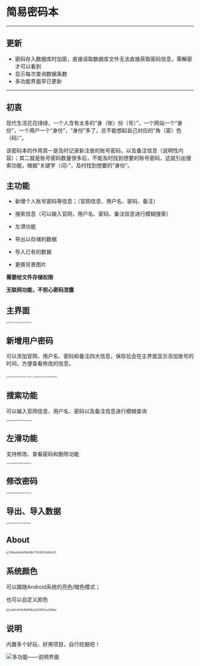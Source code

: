 # 简易密码本

---

## 更新

- 密码存入数据库时加密，直接读取数据库文件无法直接获取密码信息，需解密才可以看到
- 显示每次查询数据条数
- 多功能界面早已更新

---



## 初衷

现代生活花花绿绿，一个人含有太多的“身（账）份（号）”，一个网站一个“身份”，一个用户一个“身份”，“身份”多了，总不能想起自己对应的“角（密）色（码）”。

该密码本的作用其一是及时记录新注册的账号密码，以及备注信息（说明性内容）；其二就是账号密码数量很多后，不能及时找到想要的账号密码，这就引出搜索功能，根据“关键字（词）”，及时找到想要的“身份”。

## 主功能

- 新增个人账号密码等信息；（官网信息、用户名、密码、备注）
- 搜索信息（可以输入官网，用户名、密码、备注信息进行模糊搜索）
- 左滑功能

- 导出以存储的数据
- 导入已有的数据
- 更换背景图片

**需要给文件存储权限**

**无联网功能，不担心密码泄露**



## 主界面

<img src=".\README-src\主界面.jpg" alt="558e345c7c3b7d04be4dd1d72206eb1" style="zoom:25%;" />

## 新增用户密码

可以添加官网、用户名、密码和备注四大信息，保存后会在主界面显示添加账号的时间，方便查看修改的信息。

<img src=".\README-src\2b08d34a5ab8592b061f1097c575e46.jpg" alt="2b08d34a5ab8592b061f1097c575e46" style="zoom:25%;" />

<img src=".\README-src\fd76bb51cb6a51d50a18368bbb0a6ed.jpg" alt="fd76bb51cb6a51d50a18368bbb0a6ed" style="zoom:25%;" />





## 搜索功能

可以输入官网信息、用户名、密码以及备注信息进行模糊查询

<img src=".\README-src\4820b7eeb3b92bb214601ebce4bd3db.jpg" alt="4820b7eeb3b92bb214601ebce4bd3db" style="zoom:25%;" />



## 左滑功能

支持修改、查看密码和删除功能

<img src=".\README-src\左滑界面.jpg" alt="cacbf25df9a437555f5683a53d02bbd" style="zoom:25%;" />



## 修改密码

<img src=".\README-src\58a10dd8a33de58066d127f3e6a3b86.jpg" alt="58a10dd8a33de58066d127f3e6a3b85" style="zoom:25%;" />







## 导出、导入数据

<img src=".\README-src\多功能菜单.jpg" alt="fe453360fc58f20a7581a5d56dd64fb" style="zoom:25%;" />





## About

<img src="D:\Android\Pro\SecurityBookAPP\README-src/786ad4b5bf59b16b773838152d58a72.jpg" alt="786ad4b5bf59b16b773838152d58a72" style="zoom:50%;" />

## 系统颜色

可以跟随Android系统的亮色/暗色模式；

也可以自定义颜色

<img src="D:\Android\Pro\SecurityBookAPP\README-src/ceb8cf4f5b9b806b3d2285f3ca036bd.jpg" alt="ceb8cf4f5b9b806b3d2285f3ca036bd" style="zoom:50%;" />



## 说明

内置多个好玩、好用项目，自行挖掘吧！

![多功能——说明界面](./README-src/多项目说明.jpg)